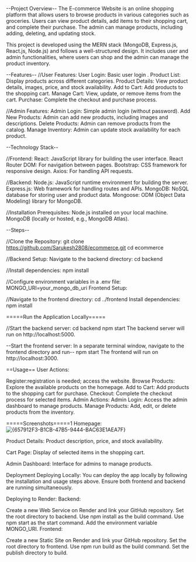 --Project Overview--
The E-commerce Website is an online shopping platform that allows users to browse products in various categories such as groceries. 
Users can view product details, add items to their shopping cart, and complete their purchase. The admin can manage products, including adding, deleting, and updating stock.

This project is developed using the MERN stack (MongoDB, Express.js, React.js, Node.js) and follows a well-structured design.
It includes user and admin functionalities, where users can shop and the admin can manage the product inventory.

--Features--
//User Features:
User Login: Basic user login .
Product List: Display products across different categories.
Product Details: View product details, images, price, and stock availability.
Add to Cart: Add products to the shopping cart.
Manage Cart: View, update, or remove items from the cart.
Purchase: Complete the checkout and purchase process.

//Admin Features:
Admin Login: Simple admin login (without password).
Add New Products: Admin can add new products, including images and descriptions.
Delete Products: Admin can remove products from the catalog.
Manage Inventory: Admin can update stock availability for each product.

--Technology Stack--

//Frontend:
React: JavaScript library for building the user interface.
React Router DOM: For navigation between pages.
Bootstrap: CSS framework for responsive design.
Axios: For handling API requests.

//Backend:
Node.js: JavaScript runtime environment for building the server.
Express.js: Web framework for handling routes and APIs.
MongoDB: NoSQL database for storing user and product data.
Mongoose: ODM (Object Data Modeling) library for MongoDB.

//Installation
Prerequisites:
Node.js installed on your local machine.
MongoDB (locally or hosted, e.g., MongoDB Atlas).

--Steps--

//Clone the Repository:
git clone https://github.com/Sarukesh2808/ecommerce.git
cd ecommerce

//Backend Setup:
Navigate to the backend directory:
cd backend

//Install dependencies:
npm install

//Configure environment variables in a .env file:
MONGO_URI=your_mongo_db_uri
Frontend Setup:

//Navigate to the frontend directory:
cd ../frontend
Install dependencies:
npm install

=====Run the Application Locally=====

//Start the backend server:
cd backend
npm start
The backend server will run on http://localhost:5000.

--Start the frontend server: In a separate terminal window, navigate to the frontend directory and run--
npm start
The frontend will run on http://localhost:3000.

==Usage==
User Actions:

Register:registration is needed;  access the website.
Browse Products: Explore the available products on the homepage.
Add to Cart: Add products to the shopping cart for purchase.
Checkout: Complete the checkout process for selected items.
Admin Actions:
Admin Login: Access the admin dashboard to manage products.
Manage Products: Add, edit, or delete products from the inventory.

=====Screenshots=====1
Homepage:
![{657912F3-B1CB-47B5-9444-BAC63E1AEA7F}](https://github.com/user-attachments/assets/1baeb26f-0023-46bb-8c9f-ae9548c17a70)


Product Details: Product description, price, and stock availability.

Cart Page: Display of selected items in the shopping cart.

Admin Dashboard: Interface for admins to manage products.

Deployment
Deploying Locally:
You can deploy the app locally by following the installation and usage steps above. Ensure both frontend and backend are running simultaneously.

Deploying to Render:
Backend:

Create a new Web Service on Render and link your GitHub repository.
Set the root directory to backend.
Use npm install as the build command.
Use npm start as the start command.
Add the environment variable MONGO_URI.
Frontend:

Create a new Static Site on Render and link your GitHub repository.
Set the root directory to frontend.
Use npm run build as the build command.
Set the publish directory to build.
